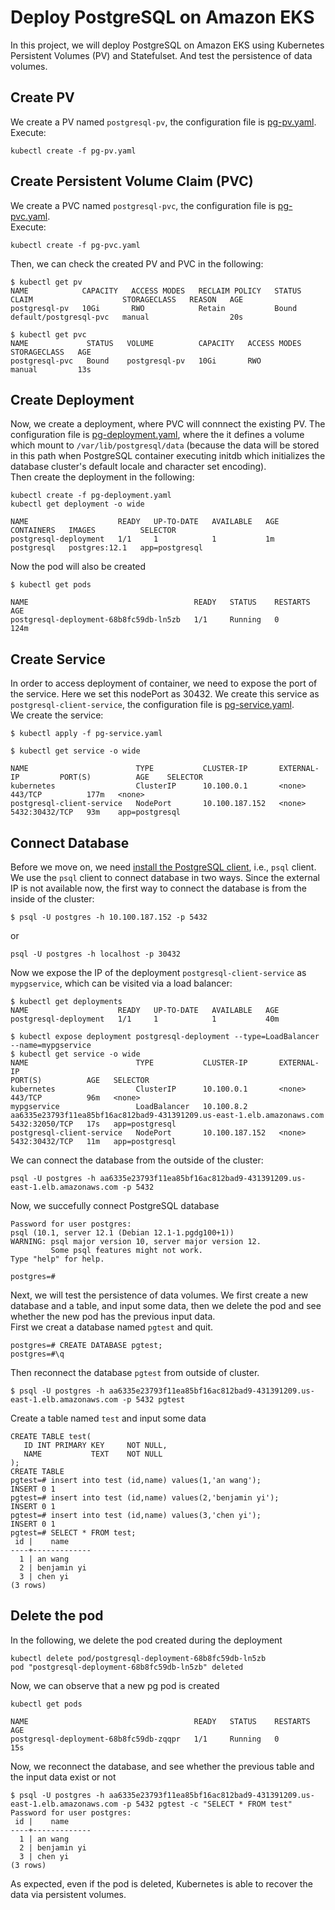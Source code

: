 # Deploy PostgreSQL on Amazon EKS
In this project, we will deploy PostgreSQL on Amazon EKS using Kubernetes Persistent Volumes (PV) and Statefulset. And test the persistence of data volumes.

## Create PV
We create a PV named `postgresql-pv`, the configuration file is [pg-pv.yaml](https://github.com/cy235/PostgreSQL_EKS/blob/master/pg-pv.yaml).</br>
Execute:
```
kubectl create -f pg-pv.yaml
```

## Create Persistent Volume Claim (PVC)
We create a PVC named `postgresql-pvc`, the configuration file is [pg-pvc.yaml](https://github.com/cy235/PostgreSQL_EKS/blob/master/pg-pvc.yaml).</br>
Execute:
```
kubectl create -f pg-pvc.yaml
```

Then, we can check the created PV and PVC in the following:
```
$ kubectl get pv
NAME            CAPACITY   ACCESS MODES   RECLAIM POLICY   STATUS   CLAIM                    STORAGECLASS   REASON   AGE
postgresql-pv   10Gi       RWO            Retain           Bound    default/postgresql-pvc   manual                  20s

$ kubectl get pvc
NAME             STATUS   VOLUME          CAPACITY   ACCESS MODES   STORAGECLASS   AGE
postgresql-pvc   Bound    postgresql-pv   10Gi       RWO            manual         13s
```

## Create Deployment
Now, we create a deployment, where PVC will connnect the existing PV. The configuration file is [pg-deployment.yaml](https://github.com/cy235/PostgreSQL_EKS/blob/master/pg-deployment.yaml), where the it defines a volume which mount to `/var/lib/postgresql/data` (because the data will be stored in this path when PostgreSQL container executing initdb which initializes the database cluster's default locale and character set encoding).</br>
Then create the deployment in the following:
```
kubectl create -f pg-deployment.yaml
kubectl get deployment -o wide

NAME                    READY   UP-TO-DATE   AVAILABLE   AGE    CONTAINERS   IMAGES          SELECTOR
postgresql-deployment   1/1     1            1           1m     postgresql   postgres:12.1   app=postgresql
```
Now the pod will also be created
```
$ kubectl get pods

NAME                                     READY   STATUS    RESTARTS   AGE
postgresql-deployment-68b8fc59db-ln5zb   1/1     Running   0          124m
```

## Create Service
In order to access deployment of container, we need to expose the port of the service. Here we set this nodePort as 30432.
We create this service as `postgresql-client-service`, the configuration file is [pg-service.yaml](https://github.com/cy235/PostgreSQL_EKS/blob/master/pg-service.yaml).</br>
We create the service:

```
$ kubectl apply -f pg-service.yaml

$ kubectl get service -o wide

NAME                        TYPE           CLUSTER-IP       EXTERNAL-IP         PORT(S)          AGE    SELECTOR
kubernetes                  ClusterIP      10.100.0.1       <none>              443/TCP          177m   <none>
postgresql-client-service   NodePort       10.100.187.152   <none>               5432:30432/TCP   93m    app=postgresql
```

## Connect Database
Before we move on, we need [install the PostgreSQL client](https://www.ibm.com/cloud/blog/new-builders/postgresql-tips-installing-the-postgresql-client), i.e., `psql` client. We use the `psql` client to connect database in two ways.
Since the external IP is not available now, the first way to connect the database is from the inside of the cluster:
```
$ psql -U postgres -h 10.100.187.152 -p 5432
```
or
```
psql -U postgres -h localhost -p 30432
```
Now we expose the IP of the deployment `postgresql-client-service` as `mypgservice`, which can be visited via a load balancer:
```
$ kubectl get deployments
NAME                    READY   UP-TO-DATE   AVAILABLE   AGE
postgresql-deployment   1/1     1            1           40m

$ kubectl expose deployment postgresql-deployment --type=LoadBalancer --name=mypgservice
$ kubectl get service -o wide
NAME                        TYPE           CLUSTER-IP       EXTERNAL-IP                                                              PORT(S)          AGE   SELECTOR
kubernetes                  ClusterIP      10.100.0.1       <none>                                                                   443/TCP          96m   <none>
mypgservice                 LoadBalancer   10.100.8.2       aa6335e23793f11ea85bf16ac812bad9-431391209.us-east-1.elb.amazonaws.com   5432:32050/TCP   17s   app=postgresql
postgresql-client-service   NodePort       10.100.187.152   <none>                                                                   5432:30432/TCP   11m   app=postgresql

```
We can connect the database from the outside of the cluster:
```
psql -U postgres -h aa6335e23793f11ea85bf16ac812bad9-431391209.us-east-1.elb.amazonaws.com -p 5432
```
Now, we succefully connect PostgreSQL database

```
Password for user postgres:
psql (10.1, server 12.1 (Debian 12.1-1.pgdg100+1))
WARNING: psql major version 10, server major version 12.
         Some psql features might not work.
Type "help" for help.

postgres=#
```
Next, we will test the persistence of data volumes. We first create a new database and a table, and input some data, then we delete the pod and see whether the new pod has the previous input data.</br>
First we creat a database named `pgtest` and quit.
```
postgres=# CREATE DATABASE pgtest;
postgres=#\q
```
Then reconnect the database `pgtest` from outside of cluster.

```
$ psql -U postgres -h aa6335e23793f11ea85bf16ac812bad9-431391209.us-east-1.elb.amazonaws.com -p 5432 pgtest
```
Create a table named `test` and input some data
```
CREATE TABLE test(
   ID INT PRIMARY KEY     NOT NULL,
   NAME           TEXT    NOT NULL
);
CREATE TABLE
pgtest=# insert into test (id,name) values(1,'an wang');
INSERT 0 1
pgtest=# insert into test (id,name) values(2,'benjamin yi');
INSERT 0 1
pgtest=# insert into test (id,name) values(3,'chen yi');
INSERT 0 1
pgtest=# SELECT * FROM test;
 id |    name     
----+-------------
  1 | an wang
  2 | benjamin yi
  3 | chen yi
(3 rows)
```

## Delete the pod
In the following, we delete the pod created during the deployment
```
kubectl delete pod/postgresql-deployment-68b8fc59db-ln5zb
pod "postgresql-deployment-68b8fc59db-ln5zb" deleted
```

Now, we can observe that a new pg pod is created
```
kubectl get pods

NAME                                     READY   STATUS    RESTARTS   AGE
postgresql-deployment-68b8fc59db-zqqpr   1/1     Running   0          15s
```
Now, we reconnect the database, and see whether the previous table and the input data exist or not 
```
$ psql -U postgres -h aa6335e23793f11ea85bf16ac812bad9-431391209.us-east-1.elb.amazonaws.com -p 5432 pgtest -c "SELECT * FROM test"
Password for user postgres:
 id |    name     
----+-------------
  1 | an wang
  2 | benjamin yi
  3 | chen yi
(3 rows)
```

As expected, even if the pod is deleted, Kubernetes is able to recover the data via persistent volumes.
